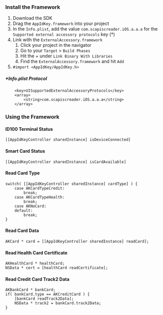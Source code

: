 


### Install the Framework

1. Download the SDK
2. Drag the `AppIdKey.framework` into your project
3. In the `Info.plist`, add the value `com.scapiscreader.iOS.a.a.a` for the `Supported external accessory protocols` key (*)
3. Link with the `ExternalAccessory.framework`
	1. Click your project in the navigator
	2. Go to your `Target` > `Build Phases`
	3. Hit the + under `Link Binary With Libraries`
	4. Find the `ExternalAccessory.framework` and hit `Add`
4. `#import <AppIdKey/AppIdKey.h>`

##### *Info.plist Protocol

```
	<key>UISupportedExternalAccessoryProtocols</key>
	<array>
		<string>com.scapiscreader.iOS.a.a.a</string>
	</array>
```
### Using the Framework

#### ID100 Terminal Status

```[[AppIdKeyController sharedInstance] isDeviceConnected]```

#### Smart Card Status

```[[AppIdKeyController sharedInstance] isCardAvailable]```

#### Read Card Type

``` 
switch( [[AppIdKeyController sharedInstance] cardType] ) { 
	case AKCardTypeCredit:
		break;
	case AKCardTypeHealth:
		break;
	case AKNoCard:
	default:
		break;
}
```

#### Read Card Data
```
AKCard * card = [[AppIdKeyController sharedInstance] readCard];
```

#### Read Health Card Certificate 

```
AKHealthCard * healthCard;
NSData * cert = [healthCard readCertificate];
```

#### Read Credit Card Track2 Data
```
AKBankCard * bankCard;
if( bankCard.type == AKCreditCard ) {
	[bankCard readTrack2Data];
	NSData * track2 = bankCard.track2Data;
}
```



